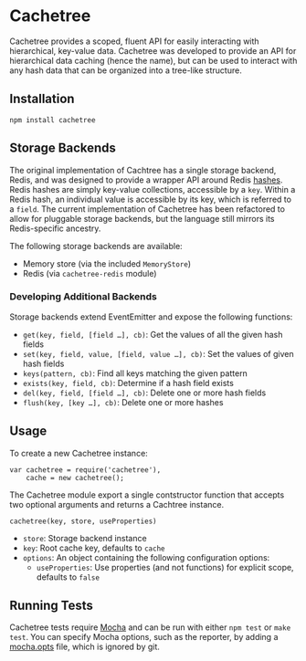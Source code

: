 # Cachetree

Cachetree provides a scoped, fluent API for easily interacting with hierarchical, key-value data.  Cachetree was developed to provide an API for hierarchical data caching (hence the name), but can be used to interact with any hash data that can be organized into a tree-like structure.

## Installation

    npm install cachetree

## Storage Backends

The original implementation of Cachtree has a single storage backend, Redis, and was designed to provide a wrapper API around Redis [hashes](http://redis.io/topics/data-types).  Redis hashes are simply key-value collections, accessible by a `key`.  Within a Redis hash, an individual value is accessible by its key, which is referred to a `field`.  The current implementation of Cachetree has been refactored to allow for pluggable storage backends, but the language still mirrors its Redis-specific ancestry.

The following storage backends are available:

* Memory store (via the included `MemoryStore`)
* Redis (via `cachetree-redis` module)

### Developing Additional Backends

Storage backends extend EventEmitter and expose the following functions:

* `get(key, field, [field …], cb)`: Get the values of all the given hash fields 
* `set(key, field, value, [field, value …], cb)`: Set the values of given hash fields
* `keys(pattern, cb)`: Find all keys matching the given pattern
* `exists(key, field, cb)`: Determine if a hash field exists
* `del(key, field, [field …], cb)`: Delete one or more hash fields
* `flush(key, [key …], cb)`: Delete one or more hashes

## Usage

To create a new Cachetree instance:

```
var cachetree = require('cachetree'),
    cache = new cachetree();
```

The Cachetree module export a single contstructor function that accepts two optional arguments and returns a Cachtree instance.

`cachetree(key, store, useProperties)`

* `store`: Storage backend instance
* `key`: Root cache key, defaults to `cache`
* `options`: An object containing the following configuration options:
    * `useProperties`: Use properties (and not functions) for explicit scope, defaults to `false`

## Running Tests

Cachetree tests require [Mocha](http://visionmedia.github.com/mocha/) and can be run with either `npm test` or `make test`.  You can specify Mocha options, such as the reporter, by adding a [mocha.opts](http://visionmedia.github.com/mocha/#mocha.opts) file, which is ignored by git.
 